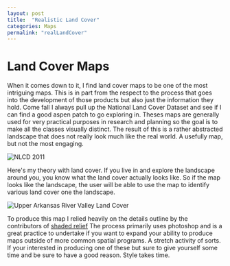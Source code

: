 ```yaml
---
layout: post
title:  "Realistic Land Cover"
categories: Maps
permalink: "realLandCover"
---
```

# Land Cover Maps
When it comes down to it, I find land cover maps to be one of the most intriguing maps. This is in part from the respect to the process that goes into the development of those products but also just the information they hold.
Come fall I always pull up the National Land Cover Dataset and see if I can find a good aspen patch to go exploring in. Theses maps are generally used for very practical purposes in research and planning so the goal is to make all the classes visually distinct. The result of this is a rather abstracted landscape that does not really look much like the real world. A usefully map, but not the most engaging.

![NLCD 2011]({{"/assests/nlcdConus2011.png"|absolute_url}})   

Here's my theory with land cover. If you live in and explore the landscape around you, you know what the land cover actually looks like. So if the map looks like the landscape, the user will be able to use the map to identify various land cover one the landscape.  

![Upper Arkansas River Valley Land Cover]({{"/assests/realistic_land_cover.png"|absolute_url}})   

To produce this map I relied heavily on the details outline by the contributors of [shaded relief](http://www.shadedrelief.com/)  The process primarily uses photoshop and is a great practice to undertake if you want to expand your ability to produce maps outside of more common spatial programs. A stretch activity of sorts. If your interested in producing one of these but sure to give yourself some time and be sure to have a good reason. Style takes time.
